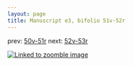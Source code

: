 ```yaml
---
layout: page
title: Manuscript e3, bifolio 51v-52r
---
```


prev: [50v-51r](../50v-51r/) next: [52v-53r](../52v-53r/)



[![Linked to zoomble image](http://www.homermultitext.org/iipsrv?IIIF=/project/homer/pyramidal/deepzoom/hmt/e3bifolio/v1/vb_51v_52r.tif/full/2000,/0/default.jpg)](http://www.homermultitext.org/ict2/?urn=urn:cite2:hmt:e3bifolio.v1:vb_51v_52r)

